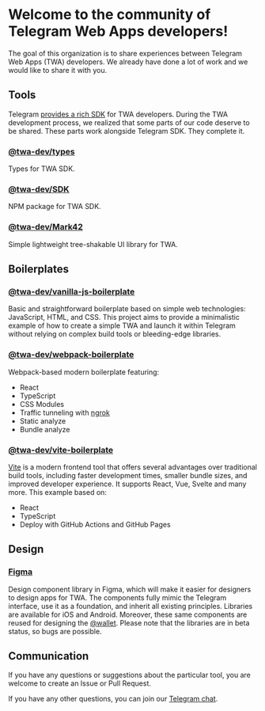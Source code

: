 # Welcome to the community of Telegram Web Apps developers!
The goal of this organization is to share experiences between Telegram Web Apps (TWA) developers. We already have done a lot of work
and we would like to share it with you.

## Tools
Telegram [provides a rich SDK](https://core.telegram.org/bots/webapps) for TWA developers.
During the TWA development process, we realized that some parts of our code deserve to be shared.
These parts work alongside Telegram SDK. They complete it.

### [@twa-dev/types](https://github.com/twa-dev/types)
Types for TWA SDK.

### [@twa-dev/SDK](https://github.com/twa-dev/SDK)
NPM package for TWA SDK.

### [@twa-dev/Mark42](https://github.com/twa-dev/Mark42)
Simple lightweight tree-shakable UI library for TWA.

## Boilerplates

### [@twa-dev/vanilla-js-boilerplate](https://github.com/twa-dev/vanilla-js-boilerplate)
Basic and straightforward boilerplate based on simple web technologies: JavaScript, HTML, and CSS. This project aims to provide a minimalistic example of how to create a simple TWA and launch it within Telegram without relying on complex build tools or bleeding-edge libraries.

### [@twa-dev/webpack-boilerplate](https://github.com/twa-dev/webpack-boilerplate)
Webpack-based modern boilerplate featuring:
- React
- TypeScript
- CSS Modules
- Traffic tunneling with [ngrok](https://ngrok.com/)
- Static analyze
- Bundle analyze

### [@twa-dev/vite-boilerplate](https://github.com/twa-dev/vite-boilerplate)
[Vite](https://vitejs.dev/) is a modern frontend tool that offers several advantages over traditional build tools, including faster development times, smaller bundle sizes, and improved developer experience. It supports React, Vue, Svelte and many more. This example based on:
- React
- TypeScript
- Deploy with GitHub Actions and GitHub Pages
## Design
### [Figma](https://www.figma.com/@firststagelabs)
Design component library in Figma, which will make it easier for designers to design apps for TWA. The components fully mimic the Telegram interface, use it as a foundation, and inherit all existing principles. Libraries are available for iOS and Android. Moreover, these same components are reused for designing the [@wallet](https://walletbot.org/). Please note that the libraries are in beta status, so bugs are possible.

## Communication
If you have any questions or suggestions about the particular tool, you are welcome to create an Issue or Pull
Request.

If you have any other questions, you can join our [Telegram chat](https://t.me/+1mQMqTopB1FkNjIy).
